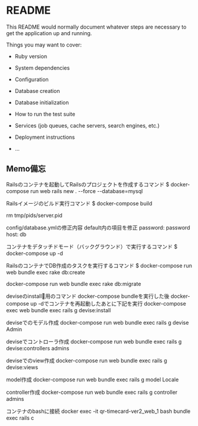 # README

This README would normally document whatever steps are necessary to get the
application up and running.

Things you may want to cover:

* Ruby version

* System dependencies

* Configuration

* Database creation

* Database initialization

* How to run the test suite

* Services (job queues, cache servers, search engines, etc.)

* Deployment instructions

* ...

## Memo備忘

Railsのコンテナを起動してRailsのプロジェクトを作成するコマンド
$ docker-compose run web rails new . --force --database=mysql

Railsイメージのビルド実行コマンド
$ docker-compose build

rm tmp/pids/server.pid

config/database.ymlの修正内容
default内の項目を修正
password: password
host: db

コンテナをデタッチドモード（バックグラウンド）で実行するコマンド
$ docker-compose up -d

RailsのコンテナでDB作成のタスクを実行するコマンド
$ docker-compose run web bundle exec rake db:create

docker-compose run web bundle exec rake db:migrate

deviseのinstall用のコマンド
docker-compose bundleを実行した後
docker-compose up -dでコンテナを再起動したあとに下記を実行
docker-compose exec web bundle exec rails g devise:install

deviseでのモデル作成
docker-compose run web bundle exec rails g devise Admin

deviseでコントローラ作成
docker-compose run web bundle exec rails g devise:controllers admins

deviseでのview作成
docker-compose run web bundle exec rails g devise:views

model作成
docker-compose run web bundle exec rails g model Locale

controller作成
docker-compose run web bundle exec rails g controller admins

コンテナのbashに接続
docker exec -it  qr-timecard-ver2_web_1 bash
bundle exec rails c